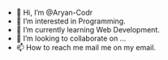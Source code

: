 - 👋 Hi, I’m @Aryan-Codr
- 👀 I’m interested in Programming.
- 🌱 I’m currently learning Web Development.
- 💞️ I’m looking to collaborate on ...
- 📫 How to reach me mail me on my email.

<!---
Aryan-Codr/Aryan-Codr is a ✨ special ✨ repository because its `README.md` (this file) appears on your GitHub profile.
You can click the Preview link to take a look at your changes.
--->
